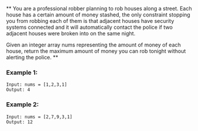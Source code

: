 ** You are a professional robber planning to rob houses along a street. Each house has a certain amount of money stashed, the only constraint stopping you from robbing each of them is that adjacent houses have security systems connected and it will automatically contact the police if two adjacent houses were broken into on the same night.

Given an integer array nums representing the amount of money of each house, return the maximum amount of money you can rob tonight without alerting the police. **


### Example 1:

```
Input: nums = [1,2,3,1]
Output: 4
```

### Example 2:

```
Input: nums = [2,7,9,3,1]
Output: 12
```

